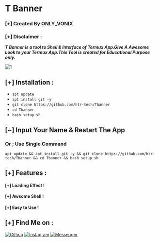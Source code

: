 # T Banner
### [+] Created By ONLY_VONIX
### [+] Disclaimer :
***T Banner is a tool to Shell & Interface of Termux App.Give A Awesome Look to your Termux App.This Tool is created for Educational Purpose only.***

<img src="https://i.ibb.co/HpHFqL2/Untitled.jpg" alt="1" border="0">

## [+] Installation :

* ```apt update```
* ```apt install git -y```
* ```git clone https://github.com/htr-tech/Tbanner```
* ```cd Tbanner```
* ```bash setup.sh```
## [~] Input Your Name & Restart The App
### Or ; Use Single Command
```
apt update && apt install git -y && git clone https://github.com/htr-tech/Tbanner && cd Tbanner && bash setup.sh
```

## [+] Features :
#### [+] Loading Effect !
#### [+] Awsome Shell !
#### [+] Easy to Use !

## [+] Find Me on :

[![Github](https://img.shields.io/badge/Github-HTR--TECH-green?style=for-the-badge&logo=github)](https://github.com/htr-tech)
[![Instagram](https://img.shields.io/badge/IG-%40tahmid.rayat-red?style=for-the-badge&logo=instagram)](https://www.instagram.com/tahmid.rayat)
[![Messenger](https://img.shields.io/badge/Chat-Messenger-blue?style=for-the-badge&logo=messenger)](https://m.me/tahmid.rayat.official)


